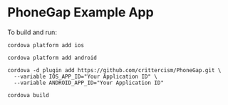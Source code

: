 PhoneGap Example App
=========================

To build and run:

```
cordova platform add ios

cordova platform add android

cordova -d plugin add https://github.com/crittercism/PhoneGap.git \
  --variable IOS_APP_ID="Your Application ID" \
  --variable ANDROID_APP_ID="Your Application ID"

cordova build
```

